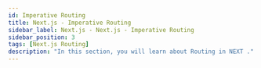 ```yaml
---
id: Imperative Routing
title: Next.js - Imperative Routing
sidebar_label: Next.js - Next.js - Imperative Routing
sidebar_position: 3
tags: [Next.js Routing]
description: "In this section, you will learn about Routing in NEXT ."
---
```


